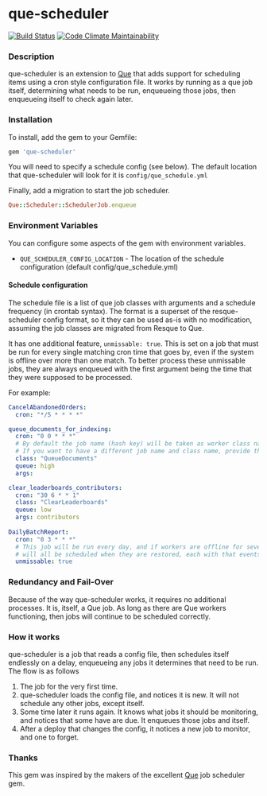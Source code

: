 que-scheduler
================

[![Build Status](https://travis-ci.org/resque/que-scheduler.svg?branch=master)](https://travis-ci.org/hlascelles/que-scheduler)
[![Code Climate Maintainability](https://api.codeclimate.com/v1/badges/710d2fc5202f95d76e8a/maintainability)](https://codeclimate.com/github/hlascelles/que-scheduler/maintainability)

### Description

que-scheduler is an extension to [Que](https://github.com/chanks/que) that adds support for scheduling 
items using a cron style configuration file. It works by running as a que job itself, determining what 
needs to be run, enqueueing those jobs, then enqueueing itself to check again later.

### Installation

To install, add the gem to your Gemfile:

```ruby
gem 'que-scheduler'
```

You will need to specify a schedule config (see below). The default location that que-scheduler will 
look for it is `config/que_schedule.yml`

Finally, add a migration to start the job scheduler.

```ruby
Que::Scheduler::SchedulerJob.enqueue
```

### Environment Variables

You can configure some aspects of the gem with environment variables.

* `QUE_SCHEDULER_CONFIG_LOCATION` - The location of the schedule configuration (default config/que_schedule.yml)

#### Schedule configuration

The schedule file is a list of que job classes with arguments and a schedule frequency (in crontab 
syntax). The format is a superset of the resque-scheduler config format, so it they can be used
as-is with no modification, assuming the job classes are migrated from Resque to Que.

It has one additional feature, `unmissable: true`. This is set on a job that must be run for every 
single matching cron time that goes by, even if the system is offline over more than one match. To better process these unmissable jobs, they are always enqueued with the first 
argument being the time that they were supposed to be processed.  
 
For example:

```yaml
CancelAbandonedOrders:
  cron: "*/5 * * * *"

queue_documents_for_indexing:
  cron: "0 0 * * *"
  # By default the job name (hash key) will be taken as worker class name.
  # If you want to have a different job name and class name, provide the 'class' option
  class: "QueueDocuments"
  queue: high
  args:

clear_leaderboards_contributors:
  cron: "30 6 * * 1"
  class: "ClearLeaderboards"
  queue: low
  args: contributors
  
DailyBatchReport:
  cron: "0 3 * * *"
  # This job will be run every day, and if workers are offline for several days, then the backlog
  # will all be scheduled when they are restored, each with that events timestamp. 
  unmissable: true
```

### Redundancy and Fail-Over

Because of the way que-scheduler works, it requires no additional processes. It is, itself, a Que job.
As long as there are Que workers functioning, then jobs will continue to be scheduled correctly. 

### How it works

que-scheduler is a job that reads a config file, then schedules itself endlessly on a delay, enqueueing 
any jobs it determines that need to be run. The flow is as follows

1. The job for the very first time.
1. que-scheduler loads the config file, and notices it is new. It will not schedule any other jobs, except itself.
1. Some time later it runs again. It knows what jobs it should be monitoring, and notices that some have are due. It enqueues those jobs and itself.
1. After a deploy that changes the config, it notices a new job to monitor, and one to forget.

### Thanks

This gem was inspired by the makers of the excellent [Que](https://github.com/chanks/que) job scheduler gem. 
